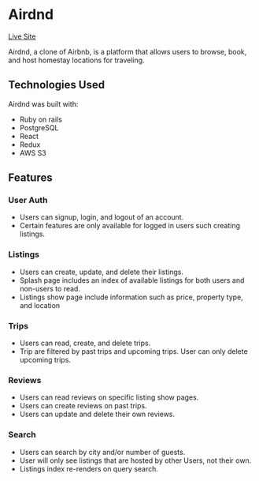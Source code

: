 # Airdnd

[Live Site](https://airdnb.herokuapp.com/)

Airdnd, a clone of Airbnb, is a platform that allows users to browse, book, and host homestay locations for traveling. 

## Technologies Used
Airdnd was built with:
+ Ruby on rails
+ PostgreSQL
+ React
+ Redux
+ AWS S3

## Features


### User Auth
+ Users can signup, login, and logout of an account. 
+ Certain features are only available for logged in users such creating listings.

### Listings
+ Users can create, update, and delete their listings. 
+ Splash page includes an index of available listings for both users and non-users to read.
+ Listings show page include information such as price, property type, and location

### Trips
+ Users can read, create, and delete trips. 
+ Trip are filtered by past trips and upcoming trips. User can only delete upcoming trips. 

### Reviews
+ Users can read reviews on specific listing show pages.
+ Users can create reviews on past trips.
+ Users can update and delete their own reviews. 

### Search
+ Users can search by city and/or number of guests.
+ User will only see listings that are hosted by other Users, not their own.
+ Listings index re-renders on query search. 
